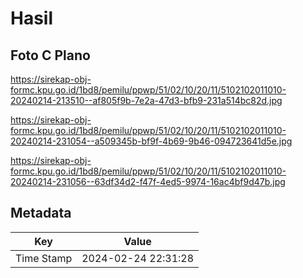 # Hasil

## Foto C Plano

https://sirekap-obj-formc.kpu.go.id/1bd8/pemilu/ppwp/51/02/10/20/11/5102102011010-20240214-213510--af805f9b-7e2a-47d3-bfb9-231a514bc82d.jpg

https://sirekap-obj-formc.kpu.go.id/1bd8/pemilu/ppwp/51/02/10/20/11/5102102011010-20240214-231054--a509345b-bf9f-4b69-9b46-094723641d5e.jpg

https://sirekap-obj-formc.kpu.go.id/1bd8/pemilu/ppwp/51/02/10/20/11/5102102011010-20240214-231056--63df34d2-f47f-4ed5-9974-16ac4bf9d47b.jpg


## Metadata

| Key        | Value               |
| ---------- | ------------------- |
| Time Stamp | 2024-02-24 22:31:28 |



